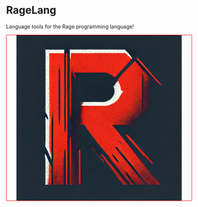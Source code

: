 # RageLang
Language tools for the Rage programming language!

<div style='display: flex; flex-direction: row; width: 100%; justify-content: center; border: 1px solid red;'>
    <img src='assets/logo.webp' alt='logo' width='450'/>
</div>